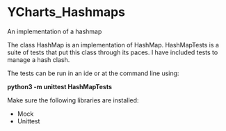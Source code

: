 # YCharts_Hashmaps
An implementation of a hashmap

The class HashMap is an implementation of HashMap.  HashMapTests is a suite of tests that put this class through its paces.  I have included tests to manage a hash clash. 

The tests can be run in an ide or at the command line using: 

    
**python3 -m unittest HashMapTests**

Make sure the following libraries are installed: 

* Mock
* Unittest

